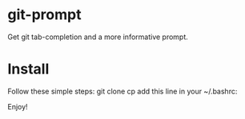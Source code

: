 # git-prompt
Get git tab-completion and a more informative prompt.

# Install
Follow these simple steps:
git clone
cp 
add this line in your ~/.bashrc:


Enjoy!